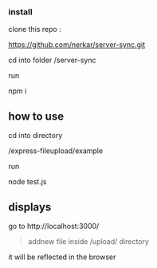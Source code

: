 ### install
clone this repo :

https://github.com/nerkar/server-sync.git

cd into folder 
/server-sync

run

npm i

## how to use
cd into directory

/express-fileupload/example

run

node test.js

## displays

go to 
http://localhost:3000/

> addnew file inside /upload/ directory

it will be reflected in the browser
  